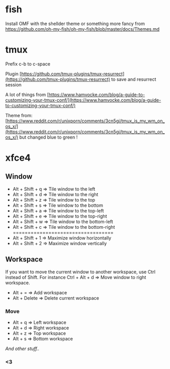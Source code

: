 
# fish

Install OMF with the shellder theme or something more fancy from
https://github.com/oh-my-fish/oh-my-fish/blob/master/docs/Themes.md


# tmux

Prefix c-b to c-space

Plugin [https://github.com/tmux-plugins/tmux-resurrect](https://github.com/tmux-plugins/tmux-resurrect) to save and resurrect session

A lot of things from [https://www.hamvocke.com/blog/a-guide-to-customizing-your-tmux-conf/](https://www.hamvocke.com/blog/a-guide-to-customizing-your-tmux-conf/)

Theme from: [https://www.reddit.com/r/unixporn/comments/3cn5gi/tmux_is_my_wm_on_os_x/](https://www.reddit.com/r/unixporn/comments/3cn5gi/tmux_is_my_wm_on_os_x/) but changed blue to green !

# xfce4
## Window
 - Alt + Shift + q	=> Tile window to the left
 - Alt + Shift + d	=> Tile window to the right
 - Alt + Shift + z	=> Tile window to the top
 - Alt + Shift + s	=> Tile window to the bottom
 - Alt + Shift + a	=> Tile window to the top-left
 - Alt + Shift + e	=> Tile window to the top-right
 - Alt + Shift + w	=> Tile window to the bottom-left
 - Alt + Shift + c	=> Tile window to the bottom-right  
==================================
 - Alt + Shift + 1		=> Maximize window horizontally
 - Alt + Shift + 2		=> Maximize window vertically

 
 ## Workspace
 If you want to move the current window to another workspace, use Ctrl instead of Shift.
 For instance Ctrl + Alt + d => Move window to right workspace.
 - Alt + =	=> Add workspace
 - Alt + Delete	=> Delete current workspace

### Move 
 - Alt + q	=> Left workspace
 - Alt + d	=> Right workspace
 - Alt + z	=> Top workspace
 - Alt + s	=> Bottom workspace
 
*And other stuff..*

### <3
